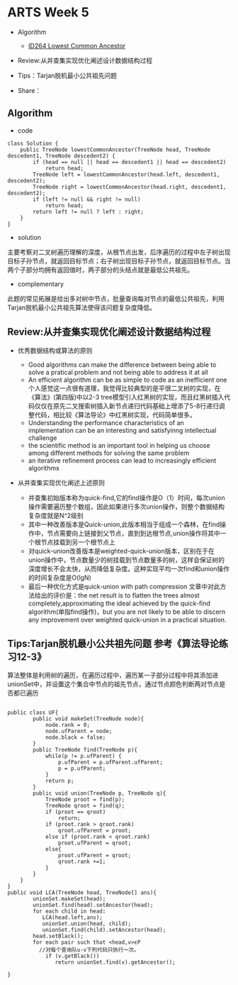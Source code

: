 # ARTS Week 5
* Algorithm
  - [ID264 Lowest Common Ancestor](https://leetcode.com/problems/lowest-common-ancestor-of-a-binary-tree/)
 
* Review:从并查集实现优化阐述设计数据结构过程
* Tips：Tarjan脱机最小公共祖先问题
* Share：

## Algorithm
- code
```
class Solution {
    public TreeNode lowestCommonAncestor(TreeNode head, TreeNode descedent1, TreeNode descedent2) {
        if (head == null || head == descedent1 || head == descedent2)
            return head;
        TreeNode left = lowestCommonAncestor(head.left, descedent1, descedent2);
        TreeNode right = lowestCommonAncestor(head.right, descedent1, descedent2);
        if (left != null && right != null)
            return head;
        return left != null ? left : right;
    }
}
```
- solution

主要考察对二叉树遍历理解的深度，从根节点出发，后序遍历的过程中左子树出现目标子孙节点，就返回目标节点；右子树出现目标子孙节点，就返回目标节点。当两个子部分均拥有返回值时，两子部分的头结点就是最低公共祖先。

- complementary

此题的常见拓展是给出多对树中节点，批量查询每对节点的最低公共祖先，利用Tarjan脱机最小公共祖先算法使得该问题复杂度降低。

## Review:从并查集实现优化阐述设计数据结构过程
- 优秀数据结构或算法的原则
  - Good algorithms can make the difference between being able to solve a pratical problem and not being able to address it at all
  - An efficient algorithm can be as simple to code as an inefficient one 
  个人感觉这一点很有道理，我觉得比较典型的是平很二叉树的实现，在《算法》(第四版)中以2-3 tree模型引入红黑树的实现，而且红黑树插入代码仅仅在原先二叉搜索树插入新节点递归代码基础上增添了5-8行递归调整代码，相比较《算法导论》中红黑树实现，代码简单很多。
  - Understanding the performance characteristics of an implementation can be an interesting and satisfyinng intellectual challenge
  - the scientific method is an important tool in helping us choose among different methods for solving the same problem
  - an iterative refinement process can lead to increasingly efficient algorithms
- 从并查集实现优化阐述上述原则

  - 并查集初始版本称为quick-find,它的find操作是O（1）时间，每次union操作需要遍历整个数组，因此如果进行多次union操作，则整个数据结构复杂度就是N^2级别
  - 其中一种改善版本是Quick-union,此版本相当于组成一个森林，在find操作中，节点需要向上链接到父节点，直到到达根节点,union操作将其中一个根节点挂载到另一个根节点上
  - 对quick-union改善版本是weighted-quick-union版本，区别在于在union操作中，节点数量少的树挂载到节点数量多的树，这样会保证树的深度增长不会太快，从而降低复杂度。这种实现平均一次find和union操作的时间复杂度是O(lgN)
  - 最后一种优化方式是quick-union with path compression 文章中对此方法给出的评价是：the net result is to flatten the trees almost completely,approximating the ideal achieved by the quick-find algorithm(单指find操作)，but you are not likely to be able to discern any improvement over weighted quick-union in a practical situation.

## Tips:Tarjan脱机最小公共祖先问题 参考《算法导论练习12-3》

算法整体是利用树的遍历，在遍历过程中，遍历某一子部分过程中将其添加进unionSet中，并设置这个集合中节点的祖先节点，通过节点颜色判断两对节点是否都已遍历
```

public class UF{
        public void makeSet(TreeNode node){
            node.rank = 0;
            node.ufParent = node;
            node.black = false;
        }
        public TreeNode find(TreeNode p){
            while(p != p.ufParent) {
                p.ufParent = p.ufParent.ufParent;
                p = p.ufParent;
            }
            return p;
        }
        public void union(TreeNode p, TreeNode q){
            TreeNode proot = find(p);
            TreeNode qroot = find(q);
            if (proot == qroot)
                return;
            if (proot.rank > qroot.rank)
                qroot.ufParent = proot;
            else if (proot.rank < qroot.rank)
                proot.ufParent = qroot;
            else{
                proot.ufParent = qroot;
                qroot.rank +=1;
            }
        }
    }
}
public void LCA(TreeNode head, TreeNode[] ans){
        unionSet.makeSet(head);
        unionSet.find(head).setAncestor(head);
        for each child in head:
           LCA(head.left,ans);
           unionSet.union(head, child);
           unionSet.find(child).setAncestor(head);
        head.setBlack();
        for each pair such that <head,v>ϵP
          //对每个查询队u-v下列代码只执行一次。
            if (v.getBlack())
               return unionSet.find(v).getAncestor();
            
}
```

